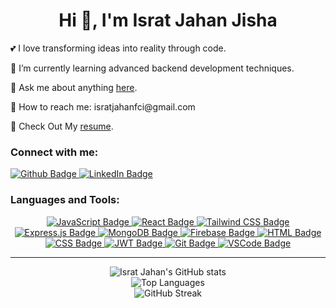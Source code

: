 <h1 align="center">Hi 👋, I'm Israt Jahan Jisha</h1>
<p>💕 I love transforming ideas into reality through code.</p>
<p>🔰 I’m currently learning advanced backend development techniques.</p>
<p>💬 Ask me about anything <a href="https://www.linkedin.com/in/israt-jahan-jisha" class="text-blue-500">here</a>.</p>
<p>📧 How to reach me: isratjahanfci@gmail.com</p>
<p>📄 Check Out My <a href="" class="text-blue-500">resume</a>.</p>

### Connect with me:
<div id="badges">
  <a href="https://github.com/israt83">
    <img src="https://img.shields.io/badge/Github-black?style=for-the-badge&logo=Github&logoColor=white" alt="Github Badge"/>
  </a>
  <a href="https://www.linkedin.com/in/israt-jahan-jisha">
    <img src="https://img.shields.io/badge/LinkedIn-blue?style=for-the-badge&logo=linkedin&logoColor=white" alt="LinkedIn Badge"/>
  </a>
</div>

### <h3>Languages and Tools:</h3>
<div id="languages" align="center">
  <a href="#">
    <img src="https://img.shields.io/badge/JavaScript-yellow?style=for-the-badge&logo=javascript&logoColor=white" alt="JavaScript Badge"/>
  </a>
  <a href="#">
    <img src="https://img.shields.io/badge/React-blue?style=for-the-badge&logo=react&logoColor=white" alt="React Badge"/>
  </a>
  <a href="#">
    <img src="https://img.shields.io/badge/Tailwind%20CSS-teal?style=for-the-badge&logo=tailwindcss&logoColor=white" alt="Tailwind CSS Badge"/>
  </a>
  <a href="#">
    <img src="https://img.shields.io/badge/Express.js-black?style=for-the-badge&logo=express&logoColor=white" alt="Express.js Badge"/>
  </a>
  <a href="#">
    <img src="https://img.shields.io/badge/MongoDB-green?style=for-the-badge&logo=mongodb&logoColor=white" alt="MongoDB Badge"/>
  </a>
  <a href="#">
    <img src="https://img.shields.io/badge/Firebase-orange?style=for-the-badge&logo=firebase&logoColor=white" alt="Firebase Badge"/>
  </a>
  <a href="#">
    <img src="https://img.shields.io/badge/HTML-red?style=for-the-badge&logo=html5&logoColor=white" alt="HTML Badge"/>
  </a>
  <a href="#">
    <img src="https://img.shields.io/badge/CSS-blue?style=for-the-badge&logo=css3&logoColor=white" alt="CSS Badge"/>
  </a>
  <a href="#">
    <img src="https://img.shields.io/badge/JWT-gray?style=for-the-badge&logo=jsonwebtokens&logoColor=white" alt="JWT Badge"/>
  </a>
  <a href="#">
    <img src="https://img.shields.io/badge/Git-orange?style=for-the-badge&logo=git&logoColor=white" alt="Git Badge"/>
  </a>
  <a href="#">
    <img src="https://img.shields.io/badge/VSCode-blue?style=for-the-badge&logo=visualstudiocode&logoColor=white" alt="VSCode Badge"/>
  </a>
</div>


---

<div align="center">
  <img src="https://github-readme-stats.vercel.app/api?username=israt83&show_icons=true&theme=dark" alt="Israt Jahan's GitHub stats"/>
  <br/>
  <img src="https://github-readme-stats.vercel.app/api/top-langs/?username=israt83&theme=dark" alt="Top Languages"/>
  <br/>
  <img src="https://streak-stats.demolab.com/?user=israt83&theme=dark" alt="GitHub Streak"/>
</div>

